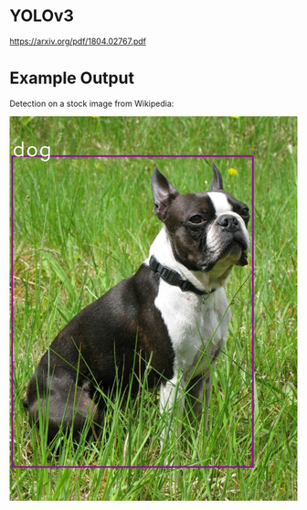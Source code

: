 # YOLOv3

https://arxiv.org/pdf/1804.02767.pdf

# Example Output

Detection on a stock image from Wikipedia:

<img src="https://github.com/benjaminrwilson/yolov3/blob/master/results/Boston_Terrier_male.jpg" width="608">  
